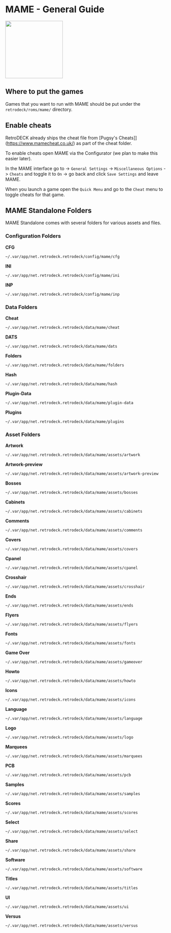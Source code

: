 # MAME - General Guide

<img src="../../../wiki_images/logos/mame-logo.png" width="180">

## Where to put the games
Games that you want to run with MAME should be put under the `retrodeck/roms/mame/` directory.

## Enable cheats

RetroDECK already ships the cheat file from [Pugsy's Cheats]](https://www.mamecheat.co.uk/) as part of the cheat folder.

To enable cheats open MAME via the Configurator (we plan to make this easier later).

In the MAME interface go to -> `General Settings` -> `Miscellaneous Options` -> `Cheats` and toggle it to `On` -> go back and click `Save Settings` and leave MAME.

When you launch a game open the `Quick Menu` and go to the `Cheat` menu to toggle cheats for that game.


## MAME Standalone Folders

MAME Standalone comes with several folders for various assets and files.

### Configuration Folders

**CFG**

`~/.var/app/net.retrodeck.retrodeck/config/mame/cfg`

**INI**

`~/.var/app/net.retrodeck.retrodeck/config/mame/ini`

**INP**

`~/.var/app/net.retrodeck.retrodeck/config/mame/inp`

### Data Folders

**Cheat**

`~/.var/app/net.retrodeck.retrodeck/data/mame/cheat`

**DATS**

`~/.var/app/net.retrodeck.retrodeck/data/mame/dats`

**Folders**

`~/.var/app/net.retrodeck.retrodeck/data/mame/folders`

**Hash**

`~/.var/app/net.retrodeck.retrodeck/data/mame/hash`

**Plugin-Data**

`~/.var/app/net.retrodeck.retrodeck/data/mame/plugin-data`

**Plugins**

`~/.var/app/net.retrodeck.retrodeck/data/mame/plugins`

### Asset Folders

**Artwork**

`~/.var/app/net.retrodeck.retrodeck/data/mame/assets/artwork`

**Artwork-preview**

`~/.var/app/net.retrodeck.retrodeck/data/mame/assets/artwork-preview`

**Bosses**

`~/.var/app/net.retrodeck.retrodeck/data/mame/assets/bosses`

**Cabinets**

`~/.var/app/net.retrodeck.retrodeck/data/mame/assets/cabinets`

**Comments**

`~/.var/app/net.retrodeck.retrodeck/data/mame/assets/comments`

**Covers**

`~/.var/app/net.retrodeck.retrodeck/data/mame/assets/covers`

**Cpanel**

`~/.var/app/net.retrodeck.retrodeck/data/mame/assets/cpanel`

**Crosshair**

`~/.var/app/net.retrodeck.retrodeck/data/mame/assets/crosshair`

**Ends**

`~/.var/app/net.retrodeck.retrodeck/data/mame/assets/ends`

**Flyers**

`~/.var/app/net.retrodeck.retrodeck/data/mame/assets/flyers`

**Fonts**

`~/.var/app/net.retrodeck.retrodeck/data/mame/assets/fonts`

**Game Over**

`~/.var/app/net.retrodeck.retrodeck/data/mame/assets/gameover`

**Howto**

`~/.var/app/net.retrodeck.retrodeck/data/mame/assets/howto`

**Icons**

`~/.var/app/net.retrodeck.retrodeck/data/mame/assets/icons`

**Language**

`~/.var/app/net.retrodeck.retrodeck/data/mame/assets/language`

**Logo**

`~/.var/app/net.retrodeck.retrodeck/data/mame/assets/logo`

**Marquees**

`~/.var/app/net.retrodeck.retrodeck/data/mame/assets/marquees`

**PCB**

`~/.var/app/net.retrodeck.retrodeck/data/mame/assets/pcb`

**Samples**

`~/.var/app/net.retrodeck.retrodeck/data/mame/assets/samples`

**Scores**

`~/.var/app/net.retrodeck.retrodeck/data/mame/assets/scores`

**Select**

`~/.var/app/net.retrodeck.retrodeck/data/mame/assets/select`

**Share**

`~/.var/app/net.retrodeck.retrodeck/data/mame/assets/share`

**Software**

`~/.var/app/net.retrodeck.retrodeck/data/mame/assets/software`

**Titles**

`~/.var/app/net.retrodeck.retrodeck/data/mame/assets/titles`

**UI**

`~/.var/app/net.retrodeck.retrodeck/data/mame/assets/ui`

**Versus**

`~/.var/app/net.retrodeck.retrodeck/data/mame/assets/versus`
